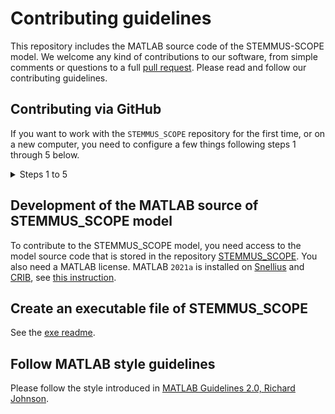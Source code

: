 # Contributing guidelines

This repository includes the MATLAB source code of the STEMMUS-SCOPE model. We welcome any
kind of contributions to our software, from simple comments or questions to a full
[pull request](https://help.github.com/articles/about-pull-requests/). Please
read and follow our contributing guidelines.

## Contributing via GitHub

If you want to work with the `STEMMUS_SCOPE` repository for the first time, or on a new computer, 
you need to configure a few things following steps 1 through 5 below.

<details>
  <summary>Steps 1 to 5 </summary>
### 1. Enable two-factor authentication

It is strongly recommended using two-factor authentication. Here is the link of
[Configuring two-factor
authentication](https://docs.github.com/en/authentication/securing-your-account-with-two-factor-authentication-2fa/configuring-two-factor-authentication).

### 2. Set ssh connection

With SSH keys, you can connect to GitHub without supplying your username and
personal access token at each visit. Please follow the instructions below. If
you like to know more, see [Connecting to GitHub with
SSH](https://docs.github.com/en/authentication/connecting-to-github-with-ssh)

#### 2.1. Checking for existing SSH keys

Open a terminal and run the command below: 

```bash
ls -la ~/.ssh
```

This command lists the files with extension `.pub` like `id_rsa.pub` in the
`.ssh` directory, if they exist. If you receive an error that `~/.ssh` doesn't
exist, or you don't see any files with extension `.pub`, you do not have an
existing SSH key pair. So, continue with step **2.2**. Otherwise, skip step 2.2 and
continue with step **2.3**.

#### 2.2. Generating a new SSH key

Open a terminal and run the command below but replace `your_user_email` with
your own GitHub email address:

```ssh
ssh-keygen -t ed25519 -C "your_user_email"
```

When you're prompted to "Enter a file in which to save the key," press `Enter`.
This accepts the default file location.

The next prompt asks "Enter passphrase (empty for no passphrase)", type a secure
passphrase. For more information, see [Working with SSH key
passphrases](https://docs.github.com/en/articles/working-with-ssh-key-passphrases).

#### 2.3. Adding your SSH key to the ssh-agent

Open a terminal and run the command below:

```bash
eval "$(ssh-agent -s)"
```

Then, run the command below:

```bash
ssh-add ~/.ssh/id_ed25519
```

This asks for your "passphrase" that was provided in the previous step. 

#### 2.4. Adding a new SSH key to your GitHub account

Please follow steps 1 to 8 in this [GitHub
instruction](https://docs.github.com/en/authentication/connecting-to-github-with-ssh/adding-a-new-ssh-key-to-your-github-account).

### 3. Configure git

#### 3.1. Set name and email

Open a terminal, and run the commands below one by one but replace
`your_user_name` and `your_user_email` with your own GitHub information:

```bash
git config --global user.name "your_user_name"
git config --global user.email "your_user_email"
```

#### 3.2. Set line endings

Change the way Git encodes line endings on Linux as:

```bash
git config --global core.autocrlf input
```

#### 3.3. Set text editor

We can set `nano` as our favorite text editor, following:

```bash
git config --global core.editor "nano -w"
```

> We use `nano` here because it is one of the least complex text editors. Press
> `ctrl + O` to save the file, and then `ctrl + X` to exit `nano`.

#### 3.4. Check your settings

You can check your settings at any time:

```bash
git config --list
```

For more information, see lesson [Setting Up
Git](https://swcarpentry.github.io/git-novice/02-setup/index.html).

### 4. Clone the repository

Open a terminal and run the command below:

```bash
cd 
```
Now you are in your `HOME` directory. Run the command below:

```bash
git clone git@github.com:EcoExtreML/STEMMUS_SCOPE.git
```

Now a new GitHub folder `STEMMUS_SCOPE` is created in your `HOME` directory.

> In this command, we clone the repository using `ssh` option. As we set the ssh
connection in [**Step 2**](#2-set-ssh-connection), this command here does not
ask for our user name and password.

### 5. Collaborate using GitHub

To know about the most common Git commands, follow the guides
[here](https://hackmd.io/B4v6KwsBRzG-akLDF8e5pg).
</details>

## Development of the MATLAB source of STEMMUS_SCOPE model

To contribute to the STEMMUS_SCOPE model, you need access to the model source code that is stored in the repository [STEMMUS_SCOPE](https://github.com/EcoExtreML/STEMMUS_SCOPE). You also need a MATLAB license. MATLAB `2021a` is installed on
[Snellius]((https://servicedesk.surfsara.nl/wiki/display/WIKI/Snellius)) and [CRIB](https://crib.utwente.nl/), see [this instruction](https://pystemmusscope.readthedocs.io/en/latest/contributing_link.html#development-of-stemmus-scope-model).

## Create an executable file of STEMMUS_SCOPE

See the [exe readme](./exe/README.md).

## Follow MATLAB style guidelines

Please follow the style introduced in [MATLAB Guidelines 2.0, Richard Johnson](http://cnl.sogang.ac.kr/cnlab/lectures/programming/matlab/Richard_Johnson-MatlabStyle2_book.pdf).